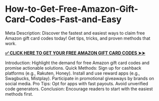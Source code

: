 # How-to-Get-Free-Amazon-Gift-Card-Codes-Fast-and-Easy
Meta Description: Discover the fastest and easiest ways to claim free Amazon gift card codes today! Get tips, tricks, and proven methods that work.

**[✅ CLICK HERE TO GET YOUR FREE AMAZON GIFT CARD CODES ➤➤](https://myusoffer.xyz/all-gift-card-2/)**

Introduction: Highlight the demand for free Amazon gift card codes and promise actionable solutions.
Quick Methods:
Sign up for cashback platforms (e.g., Rakuten, Honey).
Install and use reward apps (e.g., Swagbucks, Mistplay).
Participate in promotional giveaways by brands on social media.
Pro Tips:
Opt for apps with fast payouts.
Avoid unverified code generators.
Conclusion: Encourage readers to start with the easiest methods first.
